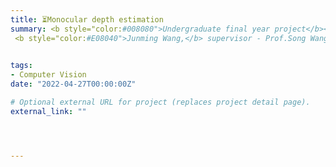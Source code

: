 ```yaml
---
title: ⏳Monocular depth estimation
summary: <b style="color:#008080">Undergraduate final year project</b></br> 
 <b style="color:#E08040">Junming Wang,</b> supervisor - Prof.Song Wang  </br>
 

tags:
- Computer Vision
date: "2022-04-27T00:00:00Z"

# Optional external URL for project (replaces project detail page).
external_link: ""




---
```

